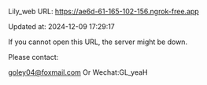 Lily_web URL: https://ae6d-61-165-102-156.ngrok-free.app

Updated at: 2024-12-09 17:29:17

If you cannot open this URL, the server might be down.

Please contact: 

goley04@foxmail.com Or Wechat:GL_yeaH